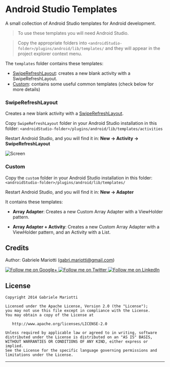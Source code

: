 # Android Studio Templates

A small collection of Android Studio templates for Android development.

> To use these templates you will need Android Studio.

> Copy the appropriate folders into `<androidStudio-folder>/plugins/android/lib/templates/` and they will appear in the project explorer context menu.


The `templates` folder contains these templates:

* [SwipeRefreshLayout]: creates a new blank activity with a SwipeRefreshLayout.
* [Custom]: contains some useful common templates (check below for more details)



### SwipeRefreshLayout

Creates a new blank activity with a [SwipeRefreshLayout](http://developer.android.com/reference/android/support/v4/widget/SwipeRefreshLayout.html).

Copy `SwipeRefreshLayout` folder in your Android Studio installation in this folder: `<androidStudio-folder>/plugins/android/lib/templates/activities`

Restart Android Studio, and you will find it in: **New -> Activity -> SwipeRefreshLayout**

![Screen](https://github.com/gabrielemariotti/AndroidStudioTemplate/raw/master/SwipeRefreshLayout.png)


### Custom

Copy the `custom` folder in your Android Studio installation in this folder: `<androidStudio-folder>/plugins/android/lib/templates/`

Restart Android Studio, and you will find it in: **New -> Adapter**


It contains these templates:

 - **Array Adapter**: Creates a new Custom Array Adapter with a ViewHolder pattern.

 - **Array Adapter + Activity**: Creates a new Custom Array Adapter with a ViewHolder pattern, and an Activity with a List.

 
Credits
-------

Author: Gabriele Mariotti (gabri.mariotti@gmail.com)

<a href="https://plus.google.com/u/0/114432517923423045208">
  <img alt="Follow me on Google+"
       src="https://github.com/gabrielemariotti/cardslib/raw/master/demo/images/g+64.png" />
</a>
<a href="https://twitter.com/GabMarioPower">
  <img alt="Follow me on Twitter"
       src="https://github.com/gabrielemariotti/cardslib/raw/master/demo/images/twitter64.png" />
</a>
<a href="http://it.linkedin.com/in/gabrielemariotti">
  <img alt="Follow me on LinkedIn"
       src="https://github.com/gabrielemariotti/cardslib/raw/master/demo/images/linkedin.png" />
</a>

License
-------

    Copyright 2014 Gabriele Mariotti

    Licensed under the Apache License, Version 2.0 (the "License");
    you may not use this file except in compliance with the License.
    You may obtain a copy of the License at

       http://www.apache.org/licenses/LICENSE-2.0

    Unless required by applicable law or agreed to in writing, software
    distributed under the License is distributed on an "AS IS" BASIS,
    WITHOUT WARRANTIES OR CONDITIONS OF ANY KIND, either express or implied.
    See the License for the specific language governing permissions and
    limitations under the License.


---

[SwipeRefreshLayout]:https://github.com/gabrielemariotti/AndroidStudioTemplate#swiperefreshlayout
[Custom]:https://github.com/gabrielemariotti/AndroidStudioTemplate#custom

